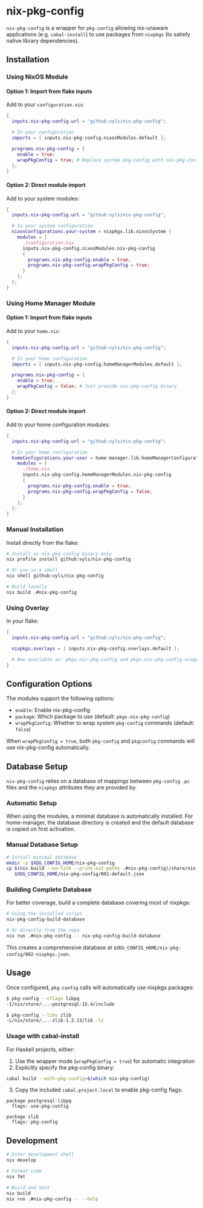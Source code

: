 # nix-pkg-config

`nix-pkg-config` is a wrapper for `pkg-config` allowing nix-unaware applications (e.g. `cabal-install`) to use packages from `nixpkgs` (to satisfy native library dependencies).

## Installation

### Using NixOS Module

#### Option 1: Import from flake inputs

Add to your `configuration.nix`:

```nix
{
  inputs.nix-pkg-config.url = "github:vyls/nix-pkg-config";

  # In your configuration
  imports = [ inputs.nix-pkg-config.nixosModules.default ];

  programs.nix-pkg-config = {
    enable = true;
    wrapPkgConfig = true; # Replace system pkg-config with nix-pkg-config
  };
}
```

#### Option 2: Direct module import

Add to your system modules:

```nix
{
  inputs.nix-pkg-config.url = "github:vyls/nix-pkg-config";

  # In your system configuration
  nixosConfigurations.your-system = nixpkgs.lib.nixosSystem {
    modules = [
      ./configuration.nix
      inputs.nix-pkg-config.nixosModules.nix-pkg-config
      {
        programs.nix-pkg-config.enable = true;
        programs.nix-pkg-config.wrapPkgConfig = true;
      }
    ];
  };
}
```

### Using Home Manager Module

#### Option 1: Import from flake inputs

Add to your `home.nix`:

```nix
{
  inputs.nix-pkg-config.url = "github:vyls/nix-pkg-config";

  # In your home configuration
  imports = [ inputs.nix-pkg-config.homeManagerModules.default ];

  programs.nix-pkg-config = {
    enable = true;
    wrapPkgConfig = false; # Just provide nix-pkg-config binary
  };
}
```

#### Option 2: Direct module import

Add to your home configuration modules:

```nix
{
  inputs.nix-pkg-config.url = "github:vyls/nix-pkg-config";

  # In your home configuration
  homeConfigurations.your-user = home-manager.lib.homeManagerConfiguration {
    modules = [
      ./home.nix
      inputs.nix-pkg-config.homeManagerModules.nix-pkg-config
      {
        programs.nix-pkg-config.enable = true;
        programs.nix-pkg-config.wrapPkgConfig = false;
      }
    ];
  };
}
```

### Manual Installation

Install directly from the flake:

```sh
# Install as nix-pkg-config binary only
nix profile install github:vyls/nix-pkg-config

# Or use in a shell
nix shell github:vyls/nix-pkg-config

# Build locally
nix build .#nix-pkg-config
```

### Using Overlay

In your flake:

```nix
{
  inputs.nix-pkg-config.url = "github:vyls/nix-pkg-config";

  nixpkgs.overlays = [ inputs.nix-pkg-config.overlays.default ];

  # Now available as: pkgs.nix-pkg-config and pkgs.nix-pkg-config-wrapped
}
```

## Configuration Options

The modules support the following options:

- `enable`: Enable nix-pkg-config
- `package`: Which package to use (default: `pkgs.nix-pkg-config`)
- `wrapPkgConfig`: Whether to wrap system `pkg-config` commands (default: `false`)

When `wrapPkgConfig = true`, both `pkg-config` and `pkgconfig` commands will use nix-pkg-config automatically.

## Database Setup

`nix-pkg-config` relies on a database of mappings between `pkg-config` `.pc` files and the `nixpkgs` attributes they are provided by.

### Automatic Setup

When using the modules, a minimal database is automatically installed. For home-manager, the database directory is created and the default database is copied on first activation.

### Manual Database Setup

```sh
# Install minimal database
mkdir -p $XDG_CONFIG_HOME/nix-pkg-config
cp $(nix build --no-link --print-out-paths .#nix-pkg-config)/share/nix-pkg-config/default-database.json \
   $XDG_CONFIG_HOME/nix-pkg-config/001-default.json
```

### Building Complete Database

For better coverage, build a complete database covering most of nixpkgs:

```sh
# Using the installed script
nix-pkg-config-build-database

# Or directly from the repo
nix run .#nix-pkg-config -- nix-pkg-config-build-database
```

This creates a comprehensive database at `$XDG_CONFIG_HOME/nix-pkg-config/002-nixpkgs.json`.

## Usage

Once configured, `pkg-config` calls will automatically use nixpkgs packages:

```sh
$ pkg-config --cflags libpq
-I/nix/store/...-postgresql-15.4/include

$ pkg-config --libs zlib
-L/nix/store/...-zlib-1.2.13/lib -lz
```

### Usage with cabal-install

For Haskell projects, either:

1. Use the wrapper mode (`wrapPkgConfig = true`) for automatic integration
2. Explicitly specify the pkg-config binary:

```sh
cabal build --with-pkg-config=$(which nix-pkg-config)
```

3. Copy the included `cabal.project.local` to enable pkg-config flags:

```cabal
package postgresql-libpq
  flags: use-pkg-config

package zlib
  flags: pkg-config
```

## Development

```sh
# Enter development shell
nix develop

# Format code
nix fmt

# Build and test
nix build
nix run .#nix-pkg-config -- --help
```
